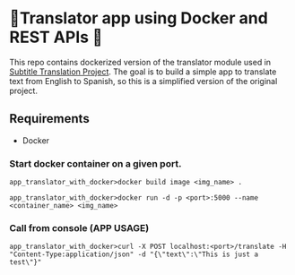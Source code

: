 # 🐳Translator app using Docker and REST APIs 🐳

This repo contains dockerized version of the translator module used in [Subtitle Translation Project](https://github.com/Razwand/subtitle_translation).
The goal is to build a simple app to translate text from English to Spanish, so this is a simplified version of the original project.

## Requirements
- Docker

### Start docker container on a given port.

```console
app_translator_with_docker>docker build image <img_name> .

```
```console
app_translator_with_docker>docker run -d -p <port>:5000 --name <container_name> <img_name>

```
### Call from console (APP USAGE)

```console
app_translator_with_docker>curl -X POST localhost:<port>/translate -H "Content-Type:application/json" -d "{\"text\":\"This is just a test\"}"

```


